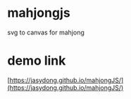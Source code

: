 # mahjongjs
svg to canvas for mahjong

# demo link
[https://jasydong.github.io/mahjongJS/](https://jasydong.github.io/mahjongJS/)
